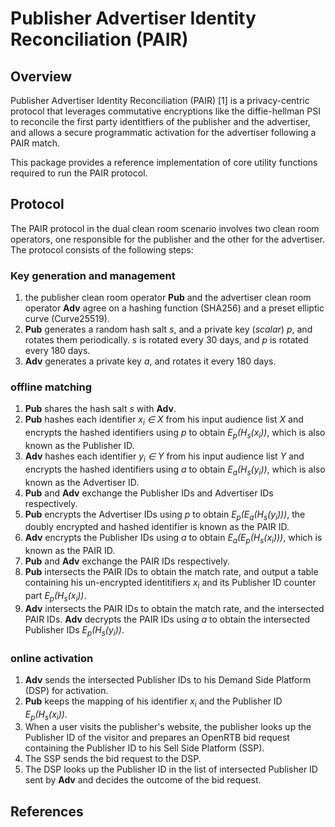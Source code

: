 # Publisher Advertiser Identity Reconciliation (PAIR)

## Overview
Publisher Advertiser Identity Reconciliation (PAIR) [1] is a privacy-centric protocol that leverages commutative encryptions like the diffie-hellman PSI to reconcile the first party identitfiers of the publisher and the advertiser, and allows a secure programmatic activation for the advertiser following a PAIR match.

This package provides a reference implementation of core utility functions required to run the PAIR protocol.

## Protocol
The PAIR protocol in the dual clean room scenario involves two clean room operators, one responsible for the publisher and the other for the advertiser. The protocol consists of the following steps:

### Key generation and management
1. the publisher clean room operator __Pub__ and the advertiser clean room operator __Adv__ agree on a hashing function (SHA256) and a preset elliptic curve (Curve25519).
2. __Pub__ generates a random hash salt _s_, and a private key (*scalar*) _p_, and rotates them periodically. _s_ is rotated every 30 days, and _p_ is rotated every 180 days.
2. __Adv__ generates a private key _a_, and rotates it every 180 days.

### offline matching
1. __Pub__ shares the hash salt _s_ with __Adv__.
2. __Pub__ hashes each identifier _x<sub>i</sub> ∈ X_ from his input audience list _X_ and encrypts the hashed identifiers using _p_ to obtain _E<sub>p</sub>(H<sub>s</sub>(x<sub>i</sub>))_, which is also known as the Publisher ID.
3. __Adv__ hashes each identifier _y<sub>i</sub> ∈ Y_ from his input audience list _Y_ and encrypts the hashed identifiers using _a_ to obtain _E<sub>a</sub>(H<sub>s</sub>(y<sub>i</sub>))_, which is also known as the Advertiser ID.
4. __Pub__ and __Adv__ exchange the Publisher IDs and Advertiser IDs respectively.
5. __Pub__ encrypts the Advertiser IDs using _p_ to obtain _E<sub>p</sub>(E<sub>a</sub>(H<sub>s</sub>(y<sub>i</sub>)))_, the doubly encrypted and hashed identifier is known as the PAIR ID.
6. __Adv__ encrypts the Publisher IDs using _a_ to obtain _E<sub>a</sub>(E<sub>p</sub>(H<sub>s</sub>(x<sub>i</sub>)))_, which is known as the PAIR ID.
7. __Pub__ and __Adv__ exchange the PAIR IDs respectively.
8. __Pub__ intersects the PAIR IDs to obtain the match rate, and output a table containing his un-encrypted identitifiers _x<sub>i</sub>_ and its Publisher ID counter part _E<sub>p</sub>(H<sub>s</sub>(x<sub>i</sub>))_.
9. __Adv__ intersects the PAIR IDs to obtain the match rate, and the intersected PAIR IDs. __Adv__ decrypts the PAIR IDs using _a_ to obtain the intersected Publisher IDs _E<sub>p</sub>(H<sub>s</sub>(y<sub>i</sub>))_.

### online activation
1. __Adv__ sends the intersected Publisher IDs to his Demand Side Platform (DSP) for activation.
2. __Pub__ keeps the mapping of his identifier _x<sub>i</sub>_ and the Publisher ID _E<sub>p</sub>(H<sub>s</sub>(x<sub>i</sub>))_.
3. When a user visits the publisher's website, the publisher looks up the Publisher ID of the visitor and prepares an OpenRTB bid request containing the Publisher ID to his Sell Side Platform (SSP).
4. The SSP sends the bid request to the DSP.
5. The DSP looks up the Publisher ID in the list of intersected Publisher ID sent by __Adv__ and decides the outcome of the bid request.

## References
